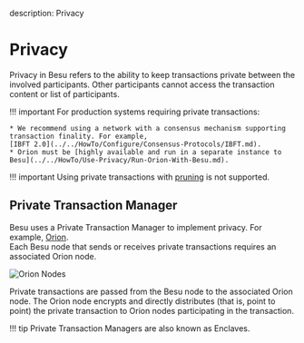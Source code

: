 description: Privacy
<!--- END of page meta data -->

# Privacy

Privacy in Besu refers to the ability to keep transactions private between the involved participants. 
Other participants cannot access the transaction content or list of participants.

!!! important
    For production systems requiring private transactions: 
        
    * We recommend using a network with a consensus mechanism supporting transaction finality. For example, 
    [IBFT 2.0](../../HowTo/Configure/Consensus-Protocols/IBFT.md).
    * Orion must be [highly available and run in a separate instance to Besu](../../HowTo/Use-Privacy/Run-Orion-With-Besu.md).
    
!!! important
    Using private transactions with [pruning](../Pruning.md) is not supported.

## Private Transaction Manager

Besu uses a Private Transaction Manager to implement privacy. For example, [Orion](http://docs.orion.pegasys.tech).  
Each Besu node that sends or receives private transactions requires an associated Orion node. 

![Orion Nodes](../../images/OrionNodes.png)

Private transactions are passed from the Besu node to the associated Orion node. The Orion node
encrypts and directly distributes (that is, point to point) the private transaction to Orion nodes 
participating in the transaction. 

!!! tip
    Private Transaction Managers are also known as Enclaves.  